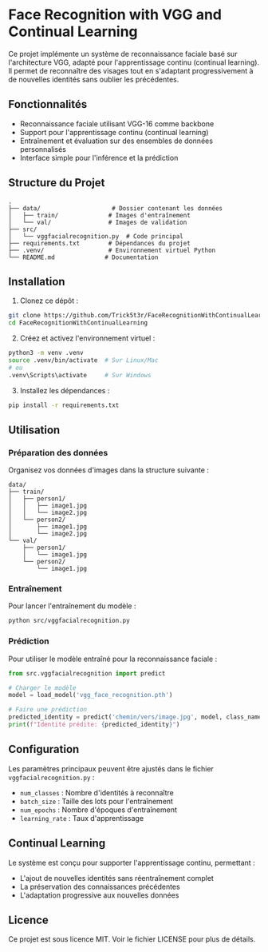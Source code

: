 # Face Recognition with VGG and Continual Learning

Ce projet implémente un système de reconnaissance faciale basé sur l'architecture VGG, adapté pour l'apprentissage continu (continual learning). Il permet de reconnaître des visages tout en s'adaptant progressivement à de nouvelles identités sans oublier les précédentes.

## Fonctionnalités

- Reconnaissance faciale utilisant VGG-16 comme backbone
- Support pour l'apprentissage continu (continual learning)
- Entraînement et évaluation sur des ensembles de données personnalisés
- Interface simple pour l'inférence et la prédiction

## Structure du Projet

```
.
├── data/                    # Dossier contenant les données
│   ├── train/              # Images d'entraînement
│   └── val/                # Images de validation
├── src/
│   └── vggfacialrecognition.py  # Code principal
├── requirements.txt        # Dépendances du projet
├── .venv/                  # Environnement virtuel Python
└── README.md              # Documentation
```

## Installation

1. Clonez ce dépôt :
```bash
git clone https://github.com/Trick5t3r/FaceRecognitionWithContinualLearning.git
cd FaceRecognitionWithContinualLearning
```

2. Créez et activez l'environnement virtuel :
```bash
python3 -m venv .venv
source .venv/bin/activate  # Sur Linux/Mac
# ou
.venv\Scripts\activate     # Sur Windows
```

3. Installez les dépendances :
```bash
pip install -r requirements.txt
```

## Utilisation

### Préparation des données

Organisez vos données d'images dans la structure suivante :
```
data/
├── train/
│   ├── person1/
│   │   ├── image1.jpg
│   │   └── image2.jpg
│   └── person2/
│       ├── image1.jpg
│       └── image2.jpg
└── val/
    ├── person1/
    │   └── image1.jpg
    └── person2/
        └── image1.jpg
```

### Entraînement

Pour lancer l'entraînement du modèle :
```bash
python src/vggfacialrecognition.py
```

### Prédiction

Pour utiliser le modèle entraîné pour la reconnaissance faciale :
```python
from src.vggfacialrecognition import predict

# Charger le modèle
model = load_model('vgg_face_recognition.pth')

# Faire une prédiction
predicted_identity = predict('chemin/vers/image.jpg', model, class_names)
print(f"Identité prédite: {predicted_identity}")
```

## Configuration

Les paramètres principaux peuvent être ajustés dans le fichier `vggfacialrecognition.py` :
- `num_classes` : Nombre d'identités à reconnaître
- `batch_size` : Taille des lots pour l'entraînement
- `num_epochs` : Nombre d'époques d'entraînement
- `learning_rate` : Taux d'apprentissage

## Continual Learning

Le système est conçu pour supporter l'apprentissage continu, permettant :
- L'ajout de nouvelles identités sans réentraînement complet
- La préservation des connaissances précédentes
- L'adaptation progressive aux nouvelles données

## Licence

Ce projet est sous licence MIT. Voir le fichier LICENSE pour plus de détails. 
